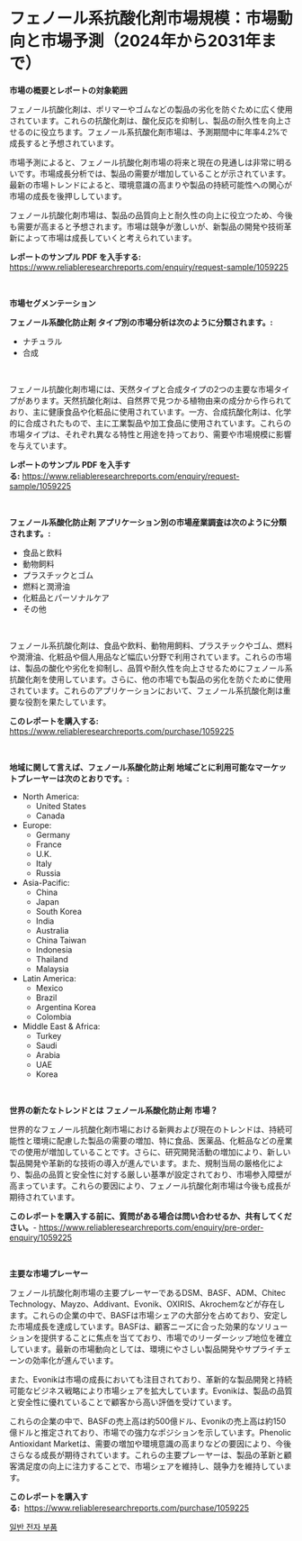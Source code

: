 <p><h1>フェノール系抗酸化剤市場規模：市場動向と市場予測（2024年から2031年まで）</h1></p><p><strong>市場の概要とレポートの対象範囲</strong></p>
<p><p>フェノール抗酸化剤は、ポリマーやゴムなどの製品の劣化を防ぐために広く使用されています。これらの抗酸化剤は、酸化反応を抑制し、製品の耐久性を向上させるのに役立ちます。フェノール系抗酸化剤市場は、予測期間中に年率4.2%で成長すると予想されています。</p><p>市場予測によると、フェノール抗酸化剤市場の将来と現在の見通しは非常に明るいです。市場成長分析では、製品の需要が増加していることが示されています。最新の市場トレンドによると、環境意識の高まりや製品の持続可能性への関心が市場の成長を後押ししています。</p><p>フェノール抗酸化剤市場は、製品の品質向上と耐久性の向上に役立つため、今後も需要が高まると予想されます。市場は競争が激しいが、新製品の開発や技術革新によって市場は成長していくと考えられています。</p></p>
<p><strong>レポートのサンプル PDF を入手する:</strong> <a href="https://www.reliableresearchreports.com/enquiry/request-sample/1059225">https://www.reliableresearchreports.com/enquiry/request-sample/1059225</a></p>
<p>&nbsp;</p>
<p><strong>市場セグメンテーション</strong></p>
<p><strong>フェノール系酸化防止剤 タイプ別の市場分析は次のように分類されます。:</strong></p>
<p><ul><li>ナチュラル</li><li>合成</li></ul></p>
<p>&nbsp;</p>
<p><p>フェノール抗酸化剤市場には、天然タイプと合成タイプの2つの主要な市場タイプがあります。天然抗酸化剤は、自然界で見つかる植物由来の成分から作られており、主に健康食品や化粧品に使用されています。一方、合成抗酸化剤は、化学的に合成されたもので、主に工業製品や加工食品に使用されています。これらの市場タイプは、それぞれ異なる特性と用途を持っており、需要や市場規模に影響を与えています。</p></p>
<p><strong>レポートのサンプル PDF を入手する:</strong>&nbsp;<a href="https://www.reliableresearchreports.com/enquiry/request-sample/1059225">https://www.reliableresearchreports.com/enquiry/request-sample/1059225</a></p>
<p>&nbsp;</p>
<p><strong> フェノール系酸化防止剤 アプリケーション別の市場産業調査は次のように分類されます。:</strong></p>
<p><ul><li>食品と飲料</li><li>動物飼料</li><li>プラスチックとゴム</li><li>燃料と潤滑油</li><li>化粧品とパーソナルケア</li><li>その他</li></ul></p>
<p>&nbsp;</p>
<p><p>フェノール系抗酸化剤は、食品や飲料、動物用飼料、プラスチックやゴム、燃料や潤滑油、化粧品や個人用品など幅広い分野で利用されています。これらの市場は、製品の酸化や劣化を抑制し、品質や耐久性を向上させるためにフェノール系抗酸化剤を使用しています。さらに、他の市場でも製品の劣化を防ぐために使用されています。これらのアプリケーションにおいて、フェノール系抗酸化剤は重要な役割を果たしています。</p></p>
<p><strong>このレポートを購入する:</strong>&nbsp; <a href="https://www.reliableresearchreports.com/purchase/1059225">https://www.reliableresearchreports.com/purchase/1059225</a></p>
<p>&nbsp;</p>
<p><strong>地域に関して言えば、フェノール系酸化防止剤 地域ごとに利用可能なマーケットプレーヤーは次のとおりです。:</strong></p>
<p><ul>
    <li>
        North America:
        <ul>
            <li>United States</li>
            <li>Canada</li>
        </ul>
    </li>
    <li>
        Europe:
        <ul>
            <li>Germany</li>
            <li>France</li>
            <li>U.K.</li>
            <li>Italy</li>
            <li>Russia</li>
        </ul>
    </li>
    <li>
        Asia-Pacific:
        <ul>
            <li>China</li>
            <li>Japan</li>
            <li>South Korea</li>
            <li>India</li>
            <li>Australia</li>
            <li>China Taiwan</li>
            <li>Indonesia</li>
            <li>Thailand</li>
            <li>Malaysia</li>
        </ul>
    </li>
    <li>
        Latin America:
        <ul>
            <li>Mexico</li>
            <li>Brazil</li>
            <li>Argentina Korea</li>
            <li>Colombia</li>
        </ul>
    </li>
    <li>
        Middle East & Africa:
        <ul>
            <li>Turkey</li>
            <li>Saudi</li>
            <li>Arabia</li>
            <li>UAE</li>
            <li>Korea</li>
        </ul>
    </li>
    </ul></p>
<p>&nbsp;</p>
<p><strong>世界の新たなトレンドとは フェノール系酸化防止剤 市場？</strong></p>
<p><p>世界的なフェノール抗酸化剤市場における新興および現在のトレンドは、持続可能性と環境に配慮した製品の需要の増加、特に食品、医薬品、化粧品などの産業での使用が増加していることです。さらに、研究開発活動の増加により、新しい製品開発や革新的な技術の導入が進んでいます。また、規制当局の厳格化により、製品の品質と安全性に対する厳しい基準が設定されており、市場参入障壁が高まっています。これらの要因により、フェノール抗酸化剤市場は今後も成長が期待されています。</p></p>
<p><strong>このレポートを購入する前に、質問がある場合は問い合わせるか、共有してください。</strong>- <a href="https://www.reliableresearchreports.com/enquiry/pre-order-enquiry/1059225">https://www.reliableresearchreports.com/enquiry/pre-order-enquiry/1059225</a></p>
<p>&nbsp;</p>
<p><strong>主要な市場プレーヤー</strong></p>
<p><p>フェノール抗酸化剤市場の主要プレーヤーであるDSM、BASF、ADM、Chitec Technology、Mayzo、Addivant、Evonik、OXIRIS、Akrochemなどが存在します。これらの企業の中で、BASFは市場シェアの大部分を占めており、安定した市場成長を達成しています。BASFは、顧客ニーズに合った効果的なソリューションを提供することに焦点を当てており、市場でのリーダーシップ地位を確立しています。最新の市場動向としては、環境にやさしい製品開発やサプライチェーンの効率化が進んでいます。</p><p>また、Evonikは市場の成長においても注目されており、革新的な製品開発と持続可能なビジネス戦略により市場シェアを拡大しています。Evonikは、製品の品質と安全性に優れていることで顧客から高い評価を受けています。</p><p>これらの企業の中で、BASFの売上高は約500億ドル、Evonikの売上高は約150億ドルと推定されており、市場での強力なポジションを示しています。Phenolic Antioxidant Marketは、需要の増加や環境意識の高まりなどの要因により、今後さらなる成長が期待されています。これらの主要プレーヤーは、製品の革新と顧客満足度の向上に注力することで、市場シェアを維持し、競争力を維持しています。</p></p>
<p><strong>このレポートを購入する:</strong>&nbsp;&nbsp;<a href="https://www.reliableresearchreports.com/purchase/1059225">https://www.reliableresearchreports.com/purchase/1059225</a></p>
<p><p><a href="https://medium.com/@bubblebutt879567/%EC%9D%BC%EB%B0%98-%EC%A0%84%EC%9E%90-%EB%B6%80%ED%92%88-%EC%8B%9C%EC%9E%A5-%EC%A0%84%EB%A7%9D-%EC%82%B0%EC%97%85-%EA%B0%9C%EC%9A%94-%EB%B0%8F-%EC%A0%84%EB%A7%9D-2024-2031-d4f82a63cf43">일반 전자 부품</a></p></p>
